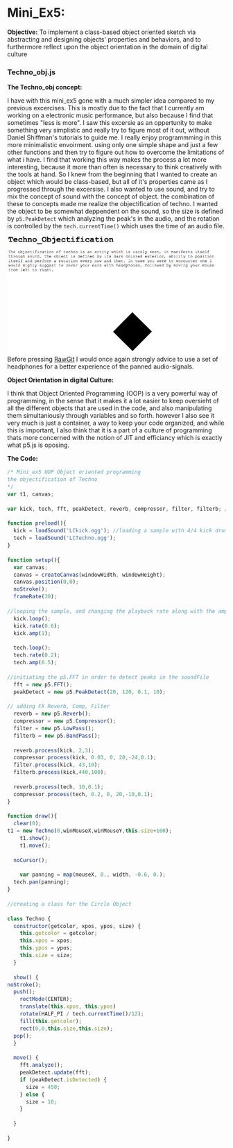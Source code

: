 # Mini_Ex5:
**Objective:**
To implement a class-based object oriented sketch via abstracting and designing objects' properties and behaviors, and to furthermore reflect upon the object orientation in the domain of digital culture

### Techno_obj.js
**The Techno_obj concept:**

I have with this mini_ex5 gone with a much simpler idea compared to my previous excercises. This is mostly due to the fact that I currently am working on a electronic music performance, but also because I find that sometimes "less is more". I saw this excersie as an oppertunity to make something very simplistic and really try to figure most of it out, without Daniel Shiffman's tutorials to guide me. I really enjoy programmming in this more minimalistic envoirment. using only one simple shape and just a few other functions and then try to figure out how to overcome the limitations of what i have. I find that working this way makes the process a lot more interesting, because it more than often is necessary to think creatively with the tools at hand. So I knew from the beginning that I wanted to create an object which would be class-based, but all of it's properties came as I progressed through the excersise. I also wanted to use sound, and try to mix the concept of sound with the concept of object. the combination of these to concepts made me realize the objectification of techno. I wanted the object to be somewhat deppendent on the sound, so the size is defined by ```p5.PeakDetect``` which analyzing the peak's in the audio, and the rotation is controlled by the ```tech.currentTime()``` which uses the time of an audio file. 
</br>
![alt text](https://github.com/L4COUR/Aesthetic_Programming_2018/blob/master/Mini_Ex5/Screen%20Shot%20Mini_Ex5.png "Techno obj 1")
</br>
Before pressing [RawGit](https://cdn.rawgit.com/L4COUR/Aesthetic_Programming_2018/f390cc2b/Mini_Ex5/Source/index.html) I would once again strongly advice to use a set of headphones for a better experience of the panned audio-signals.
</br>

**Object Orientation in digital Culture:**

I think that Object Oriented Programming (OOP) is a very powerful way of programming, in the sense that it makes it a lot easier to keep oversieht of all the different objects that are used in the code, and also manipulating them simultaniously through variables and so forth. however I also see it very much is just a container, a way to keep your code organized, and while this is important, I also think that it is a part of a culture of programming thats more concerned with the notion of JIT and efficiancy which is exactly what p5.js is oposing.  

**The Code:**

```javascript
/* Mini_ex5 OOP Object oriented programming
the objectification of Techno
*/
var t1, canvas;

var kick, tech, fft, peakDetect, reverb, compressor, filter, filterb; //Sound varibles

function preload(){
  kick = loadSound('LCkick.ogg'); //loading a sample with 4/4 kick drum pattern
  tech = loadSound('LCTechno.ogg');
}

function setup(){
  var canvas;
  canvas = createCanvas(windowWidth, windowHeight);
  canvas.position(0,0);
  noStroke();
  frameRate(30);

//looping the sample, and changing the playback rate along with the amplitude
  kick.loop();
  kick.rate(0.6);
  kick.amp(1);

  tech.loop();
  tech.rate(0.2);
  tech.amp(0.5);

//initiating the p5.FFT in order to detect peaks in the soundFile
  fft = new p5.FFT();
  peakDetect = new p5.PeakDetect(20, 120, 0.1, 10);

// adding FX Reverb, Comp, Filter
  reverb = new p5.Reverb();
  compressor = new p5.Compressor();
  filter = new p5.LowPass();
  filterb = new p5.BandPass();

  reverb.process(kick, 2,3);
  compressor.process(kick, 0.03, 0, 20,-24,0.1);
  filter.process(kick, 43,10);
  filterb.process(kick,440,100);

  reverb.process(tech, 10,0.1);
  compressor.process(tech, 0.2, 0, 20,-10,0.1);
}

function draw(){
  clear(0);
t1 = new Techno(0,winMouseX,winMouseY,this.size+100);
    t1.show();
    t1.move();

  noCursor();

    var panning = map(mouseX, 0., width, -0.6, 0.);
  tech.pan(panning);
}

//creating a class for the Circle Object

class Techno {
  constructor(getcolor, xpos, ypos, size) {
    this.getcolor = getcolor;
    this.xpos = xpos;
    this.ypos = ypos;
    this.size = size;
  }

  show() {
noStroke();
  push();
    rectMode(CENTER);
    translate(this.xpos, this.ypos)
    rotate(HALF_PI / tech.currentTime()/12);
    fill(this.getcolor);
    rect(0,0,this.size,this.size);
  pop();
  }

  move() {
    fft.analyze();
    peakDetect.update(fft);
    if (peakDetect.isDetected) {
      size = 450;
    } else {
      size = 10;
    }

  }

}
```

